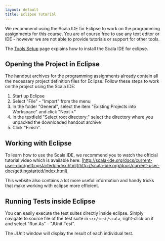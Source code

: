 ```yaml
---
layout: default
title: Eclipse Tutorial
---
```


We recommend using the Scala IDE for Eclipse to work on the programming assignments for this course. You are of course free to use any text editor or IDE - however we are not able to provide tutorials or support for other tools.

The [Tools Setup](?page=ToolsSetup) page explains how to install the Scala IDE for eclipse.

## Opening the Project in Eclipse

The handout archives for the programming assignments already contain all the necessary project definition files for Eclipse. Follow these steps to work on the project using the Scala IDE:

1. Start up Eclipse
1. Select "File" - "Import" from the menu
1. In the folder "General", select the item "Existing Projects into Workspace" and click "Next >"
1. In the textfield "Select root directory:" select the directory where you unpacked the downloaded handout archive
1. Click "Finish".


## Working with Eclipse

To learn how to use the Scala IDE, we recommend you to watch the official tutorial video which is available here: [http://scala-ide.org/docs/current-user-doc/gettingstarted/index.html](http://scala-ide.org/docs/current-user-doc/gettingstarted/index.html).

This website also contains a lot more useful information and handy tricks that make working with eclipse more efficient.


## Running Tests inside Eclipse

You can easily execute the test suites directly inside eclipse. Simply navigate to source file of the test suite in `src/test/scala`, right-click on it and select "Run As" - "JUnit Test".

The JUnit window will display the result of each individual test.
